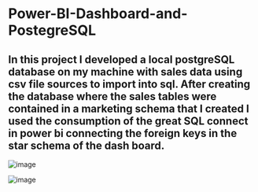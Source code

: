 # Power-BI-Dashboard-and-PostegreSQL
## In this project I developed a local postgreSQL database on my machine with sales data using csv file sources to import into sql. After creating the database where the sales tables were contained in a marketing schema that I created I used the consumption of the great SQL connect in power bi connecting the foreign keys in the star schema of the dash board.

![image](https://user-images.githubusercontent.com/114714846/196592145-1a547903-c959-4d93-8c89-0beae7a6e033.png)

![image](https://user-images.githubusercontent.com/114714846/196592260-9ef0cf4b-36c3-4c7a-a6c4-ef6f3e00b32c.png)
